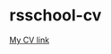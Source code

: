 # rsschool-cv
[My CV link](https://github.com/InsecurePirozhochek/rsschool-cv/blob/gh-pages/cv.md#kirill-perelygin-cd )